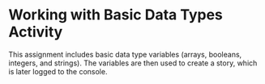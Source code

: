 # Working with Basic Data Types Activity
This assignment includes basic data type variables (arrays, booleans, integers, and strings). The variables are then used to create a story, which is later logged to the console.